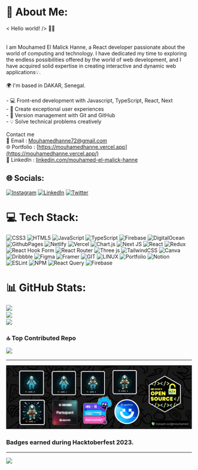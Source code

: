# 💫 About Me:
< Hello world! /> 👋🏽<br><br><br>I am Mouhamed El Malick Hanne, a React developer passionate about the world of computing and technology. I have dedicated my time to exploring the endless possibilities offered by the world of web development, and I have acquired solid expertise in creating interactive and dynamic web applications💡.<br><br>🌍  I'm based in DAKAR, Senegal.<br><br>- 💻 Front-end development with Javascript, TypeScript, React, Next<br>- 🔧 Create exceptional user experiences<br>- 📁 Version management with Git and GitHub<br>- 💡 Solve technical problems creatively<br><br>Contact me<br>📧 Email : [Mouhamedhanne72@gmail.com](mailto:mouhamedhanne72@gmail.com)<br>🌐 Portfolio : [https://mouhamedhanne.vercel.app](https://mouhamedhanne.vercel.app/)<br>📲 LinkedIn : [linkedin.com/mouhamed-el-malick-hanne](https://www.linkedin.com/in/mouhamed-el-malick-hanne-99199a2a6/)<br>


## 🌐 Socials:
[![Instagram](https://img.shields.io/badge/Instagram-%23E4405F.svg?logo=Instagram&logoColor=white)](
https://www.instagram.com/geek__sn/) [![LinkedIn](https://img.shields.io/badge/LinkedIn-%230077B5.svg?logo=linkedin&logoColor=white)](https://www.linkedin.com/in/mouhamed-el-malick-hanne-99199a2a6/) [![Twitter](https://img.shields.io/badge/Twitter-%231DA1F2.svg?logo=Twitter&logoColor=white)](https://twitter.com/@MouhamedHanne13) 

# 💻 Tech Stack:
![CSS3](https://img.shields.io/badge/css3-%231572B6.svg?style=for-the-badge&logo=css3&logoColor=white) ![HTML5](https://img.shields.io/badge/html5-%23E34F26.svg?style=for-the-badge&logo=html5&logoColor=white) ![JavaScript](https://img.shields.io/badge/javascript-%23323330.svg?style=for-the-badge&logo=javascript&logoColor=%23F7DF1E) ![TypeScript](https://img.shields.io/badge/typescript-%23007ACC.svg?style=for-the-badge&logo=typescript&logoColor=white) ![Firebase](https://img.shields.io/badge/firebase-%23039BE5.svg?style=for-the-badge&logo=firebase) ![DigitalOcean](https://img.shields.io/badge/DigitalOcean-%230167ff.svg?style=for-the-badge&logo=digitalOcean&logoColor=white) ![GithubPages](https://img.shields.io/badge/github%20pages-121013?style=for-the-badge&logo=github&logoColor=white) ![Netlify](https://img.shields.io/badge/netlify-%23000000.svg?style=for-the-badge&logo=netlify&logoColor=#00C7B7) ![Vercel](https://img.shields.io/badge/vercel-%23000000.svg?style=for-the-badge&logo=vercel&logoColor=white) ![Chart.js](https://img.shields.io/badge/chart.js-F5788D.svg?style=for-the-badge&logo=chart.js&logoColor=white) ![Next JS](https://img.shields.io/badge/Next-black?style=for-the-badge&logo=next.js&logoColor=white) ![React](https://img.shields.io/badge/react-%2320232a.svg?style=for-the-badge&logo=react&logoColor=%2361DAFB) ![Redux](https://img.shields.io/badge/redux-%23593d88.svg?style=for-the-badge&logo=redux&logoColor=white) ![React Hook Form](https://img.shields.io/badge/React%20Hook%20Form-%23EC5990.svg?style=for-the-badge&logo=reacthookform&logoColor=white) ![React Router](https://img.shields.io/badge/React_Router-CA4245?style=for-the-badge&logo=react-router&logoColor=white) ![Three js](https://img.shields.io/badge/threejs-black?style=for-the-badge&logo=three.js&logoColor=white) ![TailwindCSS](https://img.shields.io/badge/tailwindcss-%2338B2AC.svg?style=for-the-badge&logo=tailwind-css&logoColor=white) ![Canva](https://img.shields.io/badge/Canva-%2300C4CC.svg?style=for-the-badge&logo=Canva&logoColor=white) ![Dribbble](https://img.shields.io/badge/Dribbble-EA4C89?style=for-the-badge&logo=dribbble&logoColor=white) ![Figma](https://img.shields.io/badge/figma-%23F24E1E.svg?style=for-the-badge&logo=figma&logoColor=white) ![Framer](https://img.shields.io/badge/Framer-black?style=for-the-badge&logo=framer&logoColor=blue) ![GIT](https://img.shields.io/badge/Git-fc6d26?style=for-the-badge&logo=git&logoColor=white) ![LINUX](https://img.shields.io/badge/Linux-FCC624?style=for-the-badge&logo=linux&logoColor=black) ![Portfolio](https://img.shields.io/badge/Portfolio-%23000000.svg?style=for-the-badge&logo=firefox&logoColor=#FF7139) ![Notion](https://img.shields.io/badge/Notion-%23000000.svg?style=for-the-badge&logo=notion&logoColor=white) ![ESLint](https://img.shields.io/badge/ESLint-4B3263?style=for-the-badge&logo=eslint&logoColor=white) ![NPM](https://img.shields.io/badge/NPM-%23CB3837.svg?style=for-the-badge&logo=npm&logoColor=white) ![React Query](https://img.shields.io/badge/-React%20Query-FF4154?style=for-the-badge&logo=react%20query&logoColor=white) ![Firebase](https://img.shields.io/badge/Firebase-039BE5?style=for-the-badge&logo=Firebase&logoColor=white)
# 📊 GitHub Stats:
![](https://github-readme-stats.vercel.app/api?username=mouhamedhanne&theme=dark&hide_border=false&include_all_commits=true&count_private=true)<br/>
![](https://github-readme-streak-stats.herokuapp.com/?user=mouhamedhanne&theme=dark&hide_border=false)<br/>
![](https://github-readme-stats.vercel.app/api/top-langs/?username=mouhamedhanne&theme=dark&hide_border=false&include_all_commits=true&count_private=true&layout=compact)

### 🔝 Top Contributed Repo
![](https://github-contributor-stats.vercel.app/api?username=mouhamedhanne&limit=5&theme=dark&combine_all_yearly_contributions=true)


---

![open source contribution](assets/hacktoberfest.png)

### Badges earned during Hacktoberfest 2023.


---
[![](https://visitcount.itsvg.in/api?id=mouhamedhanne&icon=0&color=0)](https://visitcount.itsvg.in)

<!-- Proudly created with GPRM ( https://gprm.itsvg.in ) -->
